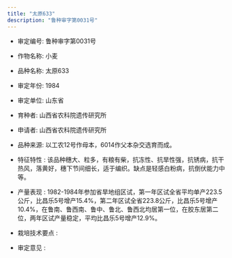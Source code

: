 ```yaml
---
title: "太原633"
description: "鲁种审字第0031号"
---
```

* 审定编号:  鲁种审字第0031号

*  作物名称:  小麦

*  品种名称:  太原633

*  审定年份:  1984

*  审定单位:  山东省

* 育种者:  山西省农科院遗传研究所

*  申请者:  山西省农科院遗传研究所

*  品种来源:  以工农12号作母本，6014作父本杂交选育而成。

*  特征特性 : 
该品种穗大、粒多，有粮有柴，抗冻性、抗旱性强，抗锈病，抗干热风，落黄好，穗下节间细长，适于编织。缺点是轻感白粉病，抗倒伏能力中等。
 
*  产量表现 : 
1982-1984年参加省旱地组区试，第一年区试全省平均单产223.5公斤，比昌乐5号增产15.4%，第二年区试全省223.8公斤，比昌乐5号增产10.4%，在鲁南、鲁西南、鲁中、鲁北、鲁西北均居第一位，在胶东居第二位，两年区试产量稳定，平均比昌乐5号增产12.9%。

*  栽培技术要点 : 


*  审定意见 : 

